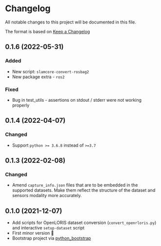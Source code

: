 # Changelog

All notable changes to this project will be documented in this file.

The format is based on [Keep a Changelog](https://keepachangelog.com/en/1.0.0/)

## 0.1.6 (2022-05-31)

### Added

- New script: `slamcore-convert-rosbag2`
- New package extra - `ros2`

### Fixed

- Bug in test_utils - assertions on stdout / stderr were not working properly

## 0.1.4 (2022-04-07)

### Changed

- Support `python >= 3.6.8` instead of `>=3.7`

## 0.1.3 (2022-02-08)

### Changed

- Amend `capture_info.json` files that are to be embedded in the supported
  datasets. Make them reflect the structure of the dataset and sensors
  modality more accurately.

## 0.1.0 (2021-12-07)

- Add scripts for OpenLORIS dataset conversion (`convert_openrloris.py`) and
  interactive `setup-dataset` script
- First minor version 🎉
- Bootstrap project via
  [python_bootstrap](https://github.com/bergercookie/python_package_cookiecutter)

<!-- ### Added -->
<!-- ### Changed -->
<!-- ### Deprecated -->
<!-- ### Removed -->
<!-- ### Fixed -->
<!-- ### Security -->
